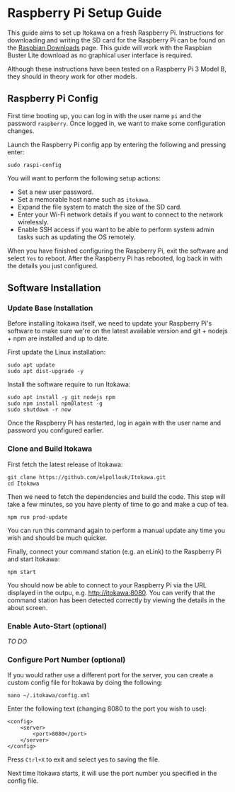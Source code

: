 # Raspberry Pi Setup Guide

This guide aims to set up Itokawa on a fresh Raspberry Pi. Instructions for downloading and writing the SD card for the Raspberry Pi can be found on the [Raspbian Downloads](https://www.raspberrypi.org/downloads/raspbian/) page. This guide will work with the Raspbian Buster Lite download as no graphical user interface is required.

Although these instructions have been tested on a Raspberry Pi 3 Model B, they should in theory work for other models.

## Raspberry Pi Config

First time booting up, you can log in with the user name `pi` and the password `raspberry`. Once logged in, we want to make some configuration changes.

Launch the Raspberry Pi config app by entering the following and pressing enter:
```
sudo raspi-config
```

You will want to perform the following setup actions:
* Set a new user password.
* Set a memorable host name such as `itokawa`.
* Expand the file system to match the size of the SD card.
* Enter your Wi-Fi network details if you want to connect to the network wirelessly.
* Enable SSH access if you want to be able to perform system admin tasks such as updating the OS remotely.

When you have finished configuring the Raspberry Pi, exit the software and select `Yes` to reboot. After the Raspberry Pi has rebooted, log back in with the details you just configured.

## Software Installation

### Update Base Installation

Before installing Itokawa itself, we need to update your Raspberry Pi's software to make sure we're on the latest available version and git + nodejs + npm are installed and up to date.

First update the Linux installation:
```
sudo apt update
sudo apt dist-upgrade -y
```

Install the software require to run Itokawa:
```
sudo apt install -y git nodejs npm
sudo npm install npm@latest -g
sudo shutdown -r now
```

Once the Raspberry Pi has restarted, log in again with the user name and password you configured earlier.

### Clone and Build Itokawa

First fetch the latest release of Itokawa:
```
git clone https://github.com/elpollouk/Itokawa.git
cd Itokawa
```

Then we need to fetch the dependencies and build the code. This step will take a few minutes, so you have plenty of time to go and make a cup of tea.
```
npm run prod-update
```
You can run this command again to perform a manual update any time you wish and should be much quicker.

Finally, connect your command station (e.g. an eLink) to the Raspberry Pi and start Itokawa:
```
npm start
```

You should now be able to connect to your Raspberry Pi via the URL displayed in the outpu, e.g. [http://itokawa:8080](http://itokawa:8080). You can verify that the command station has been detected correctly by viewing the details in the about screen.

### Enable Auto-Start (optional)

_TO DO_

### Configure Port Number (optional)

If you would rather use a different port for the server, you can create a custom config file for Itokawa by doing the following:
```
nano ~/.itokawa/config.xml
```

Enter the following text (changing 8080 to the port you wish to use):
```
<config>
    <server>
        <port>8080</port>
    </server>
</config>
```
Press `Ctrl+X` to exit and select yes to saving the file.

Next time Itokawa starts, it will use the port number you specified in the config file.
